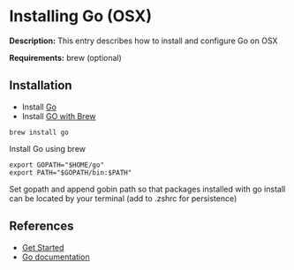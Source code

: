 # Installing Go (OSX)

**Description:** This entry describes how to install and configure Go on OSX

**Requirements:** brew (optional)

## Installation

* Install [Go](https://go.dev/doc/install)
* Install [GO with Brew](https://formulae.brew.sh/formula/go)

```
brew install go
```

Install Go using brew

```
export GOPATH="$HOME/go"
export PATH="$GOPATH/bin:$PATH"
```

Set gopath and append gobin path so that packages installed with go install can be located by your terminal (add to .zshrc for persistence)
  
## References
* [Get Started](https://go.dev/learn/)
* [Go documentation](https://go.dev/doc/)
